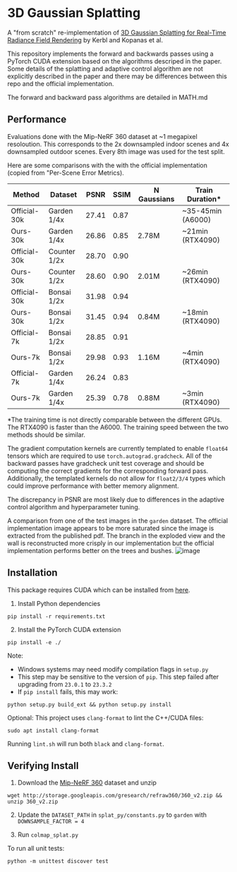 # 3D Gaussian Splatting
A "from scratch" re-implementation of [3D Gaussian Splatting
for Real-Time Radiance Field Rendering](https://repo-sam.inria.fr/fungraph/3d-gaussian-splatting/) by Kerbl and Kopanas et al.

This repository implements the forward and backwards passes using a PyTorch CUDA extension based on the algorithms descriped in the paper. Some details of the splatting and adaptive control algorithm are not explicitly described in the paper and there may be differences between this repo and the official implementation.

The forward and backward pass algorithms are detailed in MATH.md


## Performance

Evaluations done with the Mip-NeRF 360 dataset at ~1 megapixel resoloution. This corresponds to the 2x downsampled indoor scenes and 4x downsampled outdoor scenes. Every 8th image was used for the test split.


Here are some comparisons with the with the official implementation (copied from "Per-Scene Error Metrics).


| Method       | Dataset     | PSNR | SSIM | N Gaussians | Train Duration*  |
|--------------|-------------|------|------|-------------|------------------|
| Official-30k | Garden 1/4x | 27.41| 0.87 |             | ~35-45min (A6000)|
| Ours-30k     | Garden 1/4x | 26.86| 0.85 | 2.78M       | ~21min (RTX4090) |
| Official-30k | Counter 1/2x| 28.70| 0.90 |             |                  |
| Ours-30k     | Counter 1/2x| 28.60| 0.90 | 2.01M       | ~26min (RTX4090) |
| Official-30k | Bonsai  1/2x| 31.98| 0.94 |             |                  |
| Ours-30k     | Bonsai  1/2x| 31.45| 0.94 | 0.84M       | ~18min (RTX4090) |
| Official-7k  | Bonsai 1/2x | 28.85| 0.91 |             |                  |
| Ours-7k      | Bonsai 1/2x | 29.98| 0.93 | 1.16M       | ~4min  (RTX4090) |
| Official-7k  | Garden 1/4x | 26.24| 0.83 |             |                  |
| Ours-7k      | Garden 1/4x | 25.39| 0.78 | 0.88M       | ~3min  (RTX4090) |


*The training time is not directly comparable between the different GPUs. The RTX4090 is faster than the A6000. The training speed between the two methods should be similar.

The gradient computation kernels are currently templated to enable `float64` tensors which are required to use `torch.autograd.gradcheck`. All of the backward passes have gradcheck unit test coverage and should be computing the correct gradients for the corresponding forward pass. Additionally, the templated kernels do not allow for `float2/3/4` types which could improve performance with better memory alignment.

 The discrepancy in PSNR are most likely due to differences in the adaptive control algorithm and hyperparameter tuning. 

A comparison from one of the test images in the `garden` dataset. The official implementation image appears to be more saturated since the image is extracted from the published pdf. The branch in the exploded view and the wall is reconstructed more crisply in our implementation but the official implementation performs better on the trees and bushes.
![image](https://github.com/joeyan/gaussian_splatting/assets/17635504/2dd7f43a-ae30-46de-93f6-fc8e6e918a0d)



## Installation
This package requires CUDA which can be installed from [here](https://developer.nvidia.com/cuda-downloads). 

1. Install Python dependencies
```
pip install -r requirements.txt
```

2. Install the PyTorch CUDA extension
```
pip install -e ./
```
Note:
- Windows systems may need modify compilation flags in `setup.py`
- This step may be sensitive to the version of `pip`. This step failed after upgrading from `23.0.1` to `23.3.2`
- If `pip install` fails, this may work:
```
python setup.py build_ext && python setup.py install
```

Optional:
This project uses `clang-format` to lint the C++/CUDA files:

```
sudo apt install clang-format
```
Running `lint.sh` will run both `black` and `clang-format`.


## Verifying Install

1. Download the [Mip-NeRF 360](https://jonbarron.info/mipnerf360/) dataset and unzip

```
wget http://storage.googleapis.com/gresearch/refraw360/360_v2.zip && unzip 360_v2.zip
```

2. Update the `DATASET_PATH` in `splat_py/constants.py` to `garden` with `DOWNSAMPLE_FACTOR = 4`

3. Run `colmap_splat.py`


To run all unit tests:

```
python -m unittest discover test
```

